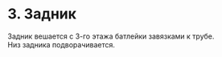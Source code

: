# 3. Задник
<img crossorigin="anonymous" src="https://drive.lienuc.com/uc?id=1iU548Bi2m7gZjyEmlh7mHirWTq7eiGCc" alt="" />\
Задник вешается с 3-го этажа батлейки завязками к трубе.\
Низ задника подворачивается.\
<img crossorigin="anonymous" src="https://drive.lienuc.com/uc?id=1CDVMPUyb3CxQQFgqeA5Ccy8mUlvxIHIC" alt="" />